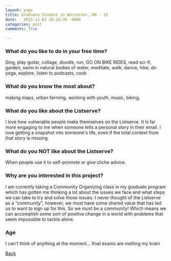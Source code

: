 ```yaml
---
layout: page
title: Graduate Student in Worcester, MA - 22
date:   2015-12-03 20:16:36 -0800
categories: post
comments: True

---
```


### What do you like to do in your free time?
<p>Sing, play guitar, collage, doodle, run, GO ON BIKE RIDES, read sci-fi, garden, swim in natural bodies of water, meditate, walk, dance, hike, do yoga, explore, listen to podcasts, cook </p>

### What do you know the most about?
<p>making maps, urban farming, working with youth, music, biking, </p>

### What do you like about the Listserve?
<p>I love how vulnerable people make themselves on the Listserve. It is far more engaging to me when someone tells a personal story in their email. I love getting a snapshot into someone's life, even if the total context from that story is missing. </p>

### What do you NOT like about the Listserve?
<p>When people use it to self-promote or give cliche advice.</p>

### Why are you interested in this project?
<p>I am currently taking a Community Organizing class in my graduate program which has gotten me thinking a lot about the issues we face and what steps we can take to try and solve those issues. I never thought of the Listserve as a "community", however, we must have some shared value that has led us to want to sign up for this. So we must be a community! Which means we can accomplish some sort of positive change in a world with problems that seem impossible to tackle alone.</p>

### Age
<p>I can't think of anything at the moment... final exams are melting my brain</p>

[Back][1]

[1]: /home/responders/all